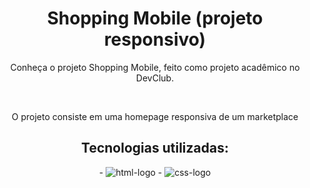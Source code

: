 <header>
  <h1>Shopping Mobile (projeto responsivo)</h1>
<header/>

<p>Conheça o projeto Shopping Mobile, feito como projeto acadêmico no DevClub.</p>
<br>
<p>O projeto consiste em uma homepage responsiva de um marketplace</p>

<h2>Tecnologias utilizadas:</h2>
- <img src="https://img.shields.io/badge/HTML5-E34F26?style=for-the-badge&logo=html5&logoColor=white" alt="html-logo"/>
- <img src="https://img.shields.io/badge/CSS3-1572B6?style=for-the-badge&logo=css3&logoColor=white" alt="css-logo"/>
